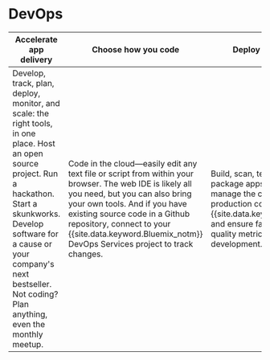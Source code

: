 

# DevOps

Accelerate app delivery | Choose how you code | Deploy with confidence
---- | ---- | ----
Develop, track, plan, deploy, monitor, and scale: the right tools, in one place. Host an open source project. Run a hackathon. Start a skunkworks. Develop software for a cause or your company's next bestseller. Not coding? Plan anything, even the monthly meetup. | Code in the cloud—easily edit any text file or script from within your browser. The web IDE is likely all you need, but you can also bring your own tools. And if you have existing source code in a Github repository, connect to your {{site.data.keyword.Bluemix_notm}} DevOps Services project to track changes. | Build, scan, test, integrate, and package apps before deploying, manage the continuous delivery of production code to {{site.data.keyword.Bluemix_notm}}, and ensure fast user feedback and quality metrics at every stage of development.